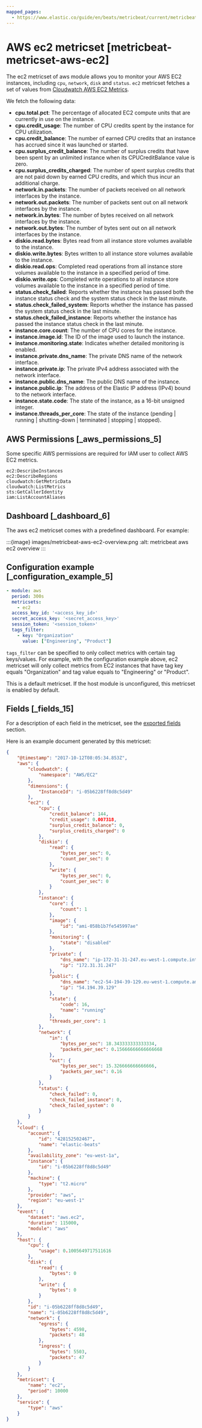 ```yaml
---
mapped_pages:
  - https://www.elastic.co/guide/en/beats/metricbeat/current/metricbeat-metricset-aws-ec2.html
---
```


# AWS ec2 metricset [metricbeat-metricset-aws-ec2]

The ec2 metricset of aws module allows you to monitor your AWS EC2 instances, including `cpu`, `network`, `disk` and `status`. `ec2` metricset fetches a set of values from [Cloudwatch AWS EC2 Metrics](https://docs.aws.amazon.com/AWSEC2/latest/UserGuide/viewing_metrics_with_cloudwatch.md#ec2-cloudwatch-metrics).

We fetch the following data:

* **cpu.total.pct**: The percentage of allocated EC2 compute units that are currently in use on the instance.
* **cpu.credit_usage**: The number of CPU credits spent by the instance for CPU utilization.
* **cpu.credit_balance**: The number of earned CPU credits that an instance has accrued since it was launched or started.
* **cpu.surplus_credit_balance**: The number of surplus credits that have been spent by an unlimited instance when its CPUCreditBalance value is zero.
* **cpu.surplus_credits_charged**: The number of spent surplus credits that are not paid down by earned CPU credits, and which thus incur an additional charge.
* **network.in.packets**: The number of packets received on all network interfaces by the instance.
* **network.out.packets**: The number of packets sent out on all network interfaces by the instance.
* **network.in.bytes**: The number of bytes received on all network interfaces by the instance.
* **network.out.bytes**: The number of bytes sent out on all network interfaces by the instance.
* **diskio.read.bytes**: Bytes read from all instance store volumes available to the instance.
* **diskio.write.bytes**: Bytes written to all instance store volumes available to the instance.
* **diskio.read.ops**: Completed read operations from all instance store volumes available to the instance in a specified period of time.
* **diskio.write.ops**: Completed write operations to all instance store volumes available to the instance in a specified period of time.
* **status.check_failed**: Reports whether the instance has passed both the instance status check and the system status check in the last minute.
* **status.check_failed_system**: Reports whether the instance has passed the system status check in the last minute.
* **status.check_failed_instance**: Reports whether the instance has passed the instance status check in the last minute.
* **instance.core.count**: The number of CPU cores for the instance.
* **instance.image.id**: The ID of the image used to launch the instance.
* **instance.monitoring.state**: Indicates whether detailed monitoring is enabled.
* **instance.private.dns_name**: The private DNS name of the network interface.
* **instance.private.ip**: The private IPv4 address associated with the network interface.
* **instance.public.dns_name**: The public DNS name of the instance.
* **instance.public.ip**: The address of the Elastic IP address (IPv4) bound to the network interface.
* **instance.state.code**: The state of the instance, as a 16-bit unsigned integer.
* **instance.threads_per_core**: The state of the instance (pending | running | shutting-down | terminated | stopping | stopped).


## AWS Permissions [_aws_permissions_5]

Some specific AWS permissions are required for IAM user to collect AWS EC2 metrics.

```
ec2:DescribeInstances
ec2:DescribeRegions
cloudwatch:GetMetricData
cloudwatch:ListMetrics
sts:GetCallerIdentity
iam:ListAccountAliases
```


## Dashboard [_dashboard_6]

The aws ec2 metricset comes with a predefined dashboard. For example:

:::{image} images/metricbeat-aws-ec2-overview.png
:alt: metricbeat aws ec2 overview
:::


## Configuration example [_configuration_example_5]

```yaml
- module: aws
  period: 300s
  metricsets:
    - ec2
  access_key_id: '<access_key_id>'
  secret_access_key: '<secret_access_key>'
  session_token: '<session_token>'
  tags_filter:
    - key: "Organization"
      value: ["Engineering", "Product"]
```

`tags_filter` can be specified to only collect metrics with certain tag keys/values. For example, with the configuration example above, ec2 metricset will only collect metrics from EC2 instances that have tag key equals "Organization" and tag value equals to "Engineering" or "Product".

This is a default metricset. If the host module is unconfigured, this metricset is enabled by default.

## Fields [_fields_15]

For a description of each field in the metricset, see the [exported fields](/reference/metricbeat/exported-fields-aws.md) section.

Here is an example document generated by this metricset:

```json
{
    "@timestamp": "2017-10-12T08:05:34.853Z",
    "aws": {
        "cloudwatch": {
            "namespace": "AWS/EC2"
        },
        "dimensions": {
            "InstanceId": "i-05b6228ff8d8c5d49"
        },
        "ec2": {
            "cpu": {
                "credit_balance": 144,
                "credit_usage": 0.007318,
                "surplus_credit_balance": 0,
                "surplus_credits_charged": 0
            },
            "diskio": {
                "read": {
                    "bytes_per_sec": 0,
                    "count_per_sec": 0
                },
                "write": {
                    "bytes_per_sec": 0,
                    "count_per_sec": 0
                }
            },
            "instance": {
                "core": {
                    "count": 1
                },
                "image": {
                    "id": "ami-058b1b7fe545997ae"
                },
                "monitoring": {
                    "state": "disabled"
                },
                "private": {
                    "dns_name": "ip-172-31-31-247.eu-west-1.compute.internal",
                    "ip": "172.31.31.247"
                },
                "public": {
                    "dns_name": "ec2-54-194-39-129.eu-west-1.compute.amazonaws.com",
                    "ip": "54.194.39.129"
                },
                "state": {
                    "code": 16,
                    "name": "running"
                },
                "threads_per_core": 1
            },
            "network": {
                "in": {
                    "bytes_per_sec": 18.343333333333334,
                    "packets_per_sec": 0.15666666666666668
                },
                "out": {
                    "bytes_per_sec": 15.326666666666666,
                    "packets_per_sec": 0.16
                }
            },
            "status": {
                "check_failed": 0,
                "check_failed_instance": 0,
                "check_failed_system": 0
            }
        }
    },
    "cloud": {
        "account": {
            "id": "428152502467",
            "name": "elastic-beats"
        },
        "availability_zone": "eu-west-1a",
        "instance": {
            "id": "i-05b6228ff8d8c5d49"
        },
        "machine": {
            "type": "t2.micro"
        },
        "provider": "aws",
        "region": "eu-west-1"
    },
    "event": {
        "dataset": "aws.ec2",
        "duration": 115000,
        "module": "aws"
    },
    "host": {
        "cpu": {
            "usage": 0.1005649717511616
        },
        "disk": {
            "read": {
                "bytes": 0
            },
            "write": {
                "bytes": 0
            }
        },
        "id": "i-05b6228ff8d8c5d49",
        "name": "i-05b6228ff8d8c5d49",
        "network": {
            "egress": {
                "bytes": 4598,
                "packets": 48
            },
            "ingress": {
                "bytes": 5503,
                "packets": 47
            }
        }
    },
    "metricset": {
        "name": "ec2",
        "period": 10000
    },
    "service": {
        "type": "aws"
    }
}
```


